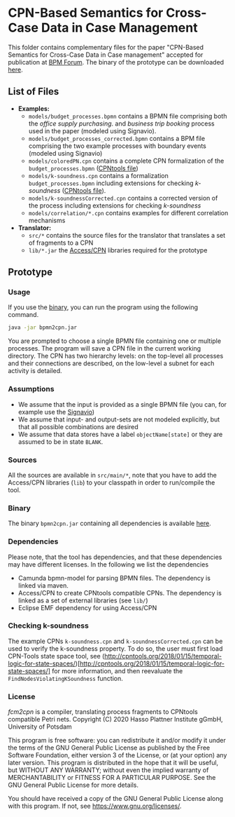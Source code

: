 # CPN-Based Semantics for Cross-Case Data in Case Management

This folder contains complementary files for the paper "CPN-Based Semantics for Cross-Case Data in Case management" accepted for publication at [BPM Forum](https://congreso.us.es/bpm2020/).
The binary of the prototype can be downloaded [here](https://owncloud.hpi.de/s/EII5PnKSQEpu0PI).

## List of Files
* **Examples:**
  * `models/budget_processes.bpmn` contains a BPMN file comprising both the *office supply purchasing*. and *business trip booking* process used in the paper (modeled using Signavio).
  * `models/budget_processes_corrected.bpmn` contains a BPM file comprising the two example processes with boundary events (modeled using Signavio)
  * `models/coloredPN.cpn` contains a complete CPN formalization of the `budget_processes.bpmn` ([CPNtools file](https://cpntools.org))
  * `models/k-soundness.cpn` contains a formalization `budget_processes.bpmn` including extensions for checking *k-soundness* ([CPNtools file](https://cpntools.org)).
  * `models/k-soundnessCorrected.cpn` contains a corrected version of the process including extensions for checking *k-soundness*
  * `models/correlation/*.cpn` contains examples for different correlation mechanisms
* **Translator:**
  * `src/*` contains the source files for the translator that translates a set of fragments to a CPN
  * `lib/*.jar` the [Access/CPN](http://cpntools.org/access-cpn/) libraries required for the prototype
  
## Prototype

### Usage

If you use the [binary](https://owncloud.hpi.de/s/EII5PnKSQEpu0PI), you can run the program using the following command.
````bash
java -jar bpmn2cpn.jar 
````
You are prompted to choose  a single BPMN file containing one or multiple processes.
The program will save a CPN file in the current working directory.
The CPN has two hierarchy levels: on the top-level all processes and their connections are described, on the low-level a subnet for each activity is detailed.

### Assumptions

* We assume that the input is provided as a single BPMN file (you can, for example use the [Signavio](https://academic.signavio.com))
* We assume that input- and output-sets are not modeled explicitly, but that all possible combinations are desired
* We assume that data stores have a label `objectName[state]` or they are assumed to be in state `BLANK`.

### Sources

All the sources are available in `src/main/*`, note that you have to add the Access/CPN libraries (`lib`) to your classpath in order to run/compile the tool.

### Binary

The binary `bpmn2cpn.jar` containing all dependencies is available [here](https://owncloud.hpi.de/s/EII5PnKSQEpu0PI).

### Dependencies

Please note, that the tool has dependencies, and that these dependencies may have different licenses. In the following we list the dependencies
* Camunda bpmn-model for parsing BPMN files. The dependency is linked via maven.
* Access/CPN to create CPNtools compatible CPNs. The dependency is linked as a set of external libraries (see `lib/`)
* Eclipse EMF dependency for using Access/CPN

### Checking k-soundness

The example CPNs `k-soundness.cpn` and `k-soundnessCorrected.cpn` can be used to verify the k-soundness property.
To do so, the user must first load CPN-Tools state space tool, see (http://cpntools.org/2018/01/15/temporal-logic-for-state-spaces/)[http://cpntools.org/2018/01/15/temporal-logic-for-state-spaces/] for more information, and then reevaluate the `FindNodesViolatingKSoundness` function.

### License

*fcm2cpn* is a compiler, translating process fragments to CPNtools compatible Petri nets.
Copyright (C) 2020  Hasso Plattner Institute gGmbH, University of Potsdam

This program is free software: you can redistribute it and/or modify
it under the terms of the GNU General Public License as published by
the Free Software Foundation, either version 3 of the License, or (at your option) any later version.
This program is distributed in the hope that it will be useful, but WITHOUT ANY WARRANTY; without even the implied warranty of MERCHANTABILITY or FITNESS FOR A PARTICULAR PURPOSE.
See the GNU General Public License for more details.

You should have received a copy of the GNU General Public License
along with this program.  If not, see <https://www.gnu.org/licenses/>.